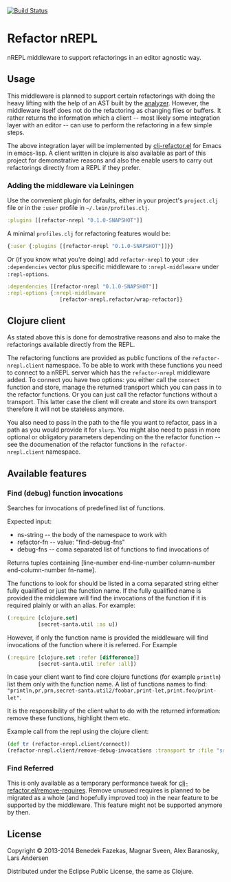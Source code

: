 [![Build Status](https://travis-ci.org/clojure-emacs/refactor-nrepl.png?branch=master)](https://travis-ci.org/clojure-emacs/refactor-nrepl)

# Refactor nREPL

nREPL middleware to support refactorings in an editor agnostic way.

## Usage

This middleware is planned to support certain refactorings with doing the heavy lifting with the help of an AST built by the [analyzer](https://github.com/clojure/tools.analyzer). However, the middleware itself does not do the refactoring as changing files or buffers. It rather returns the information which a client -- most likely some integration layer with an editor -- can use to perform the refactoring in a few simple steps.

The above integration layer will be implemented by [clj-refactor.el](https://github.com/clojure-emacs/clj-refactor.el) for Emacs in emacs-lisp. A client written in clojure is also available as part of this project for demonstrative reasons and also the enable users to carry out refactorings directly from a REPL if they prefer.

### Adding the middleware via Leiningen

Use the convenient plugin for defaults, either in your project's
`project.clj` file or in the `:user` profile in
`~/.lein/profiles.clj`.

```clojure
:plugins [[refactor-nrepl "0.1.0-SNAPSHOT"]]
```

A minimal `profiles.clj` for refactoring features would be:

```clojure
{:user {:plugins [[refactor-nrepl "0.1.0-SNAPSHOT"]]}}
```

Or (if you know what you're doing) add `refactor-nrepl` to your `:dev :dependencies` vector plus specific
middleware to `:nrepl-middleware` under `:repl-options`.

```clojure
:dependencies [[refactor-nrepl "0.1.0-SNAPSHOT"]]
:repl-options {:nrepl-middleware
                 [refactor-nrepl.refactor/wrap-refactor]}
```

## Clojure client

As stated above this is done for demostrative reasons and also to make the refactorings available directly from the REPL.

The refactoring functions are provided as public functions of the `refactor-nrepl.client` namespace. To be able to work with these functions you need to connect to a nREPL server which has the `refactor-nrepl` middleware added. To connect you have two options: you either call the `connect` function and store, manage the returned transport which you can pass in to the refactor functions. Or you can just call the refactor functions without a transport. This latter case the client will create and store its own transport therefore it will not be stateless anymore.

You also need to pass in the path to the file you want to refactor, pass in a path as you would provide it for `slurp`. You might also need to pass in more optional or obligatory parameters depending on the the refactor function -- see the documenation of the refactor functions in the `refactor-nrepl.client` namespace.

## Available features

### Find (debug) function invocations

Searches for invocations of predefined list of functions.

Expected input:
- ns-string -- the body of the namespace to work with
- refactor-fn -- value: "find-debug-fns"
- debug-fns -- coma separated list of functions to find invocations of

Returns tuples containing [line-number end-line-number column-number end-column-number fn-name].

The functions to look for should be listed in a coma separated string either fully quailified or just the function name. If the fully qualified name is provided the middleware will find the invocations of the function if it is required plainly or with an alias. For example:

```clojure
(:require [clojure.set]
          [secret-santa.util :as u])
```

However, if only the function name is provided the middleware will find invocations of the function where it is referred. For Example

```clojure
(:require [clojure.set :refer [difference]]
          [secret-santa.util :refer :all])
```

In case your client want to find core clojure functions (for example `println`) list them only with the function name. A list of functions names to find: `"println,pr,prn,secret-santa.util2/foobar,print-let,print.foo/print-let"`.

 It is the responsibility of the client what to do with the returned information: remove these functions, highlight them etc.

Example call from the repl using the clojure client:

```clojure
(def tr (refactor-nrepl.client/connect))
(refactor-nrepl.client/remove-debug-invocations :transport tr :file "src/secret_santa/core.clj")
```

### Find Referred

This is only available as a temporary performance tweak for [clj-refactor.el/remove-requires](https://github.com/clojure-emacs/clj-refactor.el#usage). Remove unusued requires is planned to be migrated as a whole (and hopefully improved too) in the near feature to be supported by the middleware. This feature might not be supported anymore by then.

## License

Copyright © 2013-2014 Benedek Fazekas, Magnar Sveen, Alex Baranosky, Lars Andersen

Distributed under the Eclipse Public License, the same as Clojure.
